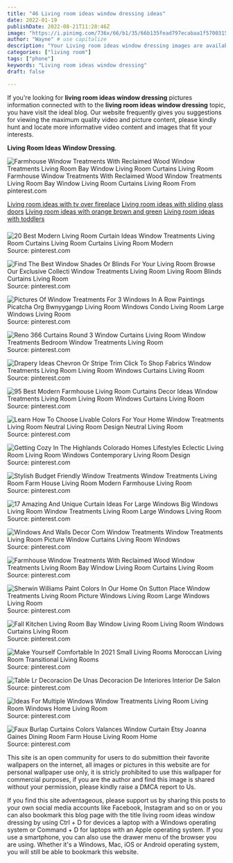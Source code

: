 ```yaml
---
title: "46 Living room ideas window dressing ideas"
date: 2022-01-19
publishDate: 2022-08-21T11:28:46Z
image: "https://i.pinimg.com/736x/66/b1/35/66b135fead797ecabaa1f570031557c4.jpg"
author: "Wayne" # use capitalize
description: "Your Living room ideas window dressing images are available. Living room ideas window dressing are a topic that is being searched for and liked by netizens now. You can Download the Living room ideas window dressing files here. Get all royalty-free vectors."
categories: ["living room"]
tags: ["phone"]
keywords: "Living room ideas window dressing"
draft: false

---
```


If you're looking for **living room ideas window dressing** pictures information connected with to the **living room ideas window dressing** topic, you have visit the ideal  blog.  Our website frequently  gives you  suggestions  for viewing  the maximum  quality video and picture  content, please kindly hunt and locate more informative video content and images  that fit your interests.

**Living Room Ideas Window Dressing**. 

![Farmhouse Window Treatments With Reclaimed Wood Window Treatments Living Room Bay Window Living Room Curtains Living Room](https://i.pinimg.com/736x/c0/87/fa/c087faef4569ab97f38e5cfc62f072ad.jpg "Farmhouse Window Treatments With Reclaimed Wood Window Treatments Living Room Bay Window Living Room Curtains Living Room")
Farmhouse Window Treatments With Reclaimed Wood Window Treatments Living Room Bay Window Living Room Curtains Living Room From pinterest.com

[Living room ideas with tv over fireplace](/living-room-ideas-with-tv-over-fireplace/)
[Living room ideas with sliding glass doors](/living-room-ideas-with-sliding-glass-doors/)
[Living room ideas with orange brown and green](/living-room-ideas-with-orange-brown-and-green/)
[Living room ideas with toddlers](/living-room-ideas-with-toddlers/)



### 

 


![20 Best Modern Living Room Curtain Ideas Window Treatments Living Room Curtains Living Room Curtains Living Room Modern](https://i.pinimg.com/originals/26/07/46/260746eaa635096230bc13e390742c96.jpg "20 Best Modern Living Room Curtain Ideas Window Treatments Living Room Curtains Living Room Curtains Living Room Modern")
Source: pinterest.com

 

![Find The Best Window Shades Or Blinds For Your Living Room Browse Our Exclusive Collecti Window Treatments Living Room Living Room Blinds Curtains Living Room](https://i.pinimg.com/originals/e6/1b/6f/e61b6f846c8094363aabd46b24033995.jpg "Find The Best Window Shades Or Blinds For Your Living Room Browse Our Exclusive Collecti Window Treatments Living Room Living Room Blinds Curtains Living Room")
Source: pinterest.com

 

![Pictures Of Window Treatments For 3 Windows In A Row Paintings Picatcha Org Bwnyygangp Living Room Windows Condo Living Room Large Windows Living Room](https://i.pinimg.com/originals/43/56/af/4356afb5393f8607a641ce7e8fdda613.jpg "Pictures Of Window Treatments For 3 Windows In A Row Paintings Picatcha Org Bwnyygangp Living Room Windows Condo Living Room Large Windows Living Room")
Source: pinterest.com

 

![Reno 366 Curtains Round 3 Window Curtains Living Room Window Treatments Bedroom Window Treatments Living Room](https://i.pinimg.com/736x/68/d2/61/68d26167c4c2e814b240dee46d7731a7--large-living-rooms-ideas-for-living-room.jpg "Reno 366 Curtains Round 3 Window Curtains Living Room Window Treatments Bedroom Window Treatments Living Room")
Source: pinterest.com

 

![Drapery Ideas Chevron Or Stripe Trim Click To Shop Fabrics Window Treatments Living Room Living Room Windows Curtains Living Room](https://i.pinimg.com/474x/f0/4a/60/f04a608520dd74260f5abf07fb805276.jpg "Drapery Ideas Chevron Or Stripe Trim Click To Shop Fabrics Window Treatments Living Room Living Room Windows Curtains Living Room")
Source: pinterest.com

 

![95 Best Modern Farmhouse Living Room Curtains Decor Ideas Window Treatments Living Room Living Room Windows Curtains Living Room](https://i.pinimg.com/originals/ec/ed/0a/eced0ab4864db0b8a732d5148778828c.png "95 Best Modern Farmhouse Living Room Curtains Decor Ideas Window Treatments Living Room Living Room Windows Curtains Living Room")
Source: pinterest.com

 

![Learn How To Choose Livable Colors For Your Home Window Treatments Living Room Neutral Living Room Design Neutral Living Room](https://i.pinimg.com/originals/4b/77/e3/4b77e39548740ceea2f319badbfda194.jpg "Learn How To Choose Livable Colors For Your Home Window Treatments Living Room Neutral Living Room Design Neutral Living Room")
Source: pinterest.com

 

![Getting Cozy In The Highlands Colorado Homes Lifestyles Eclectic Living Room Living Room Windows Contemporary Living Room Design](https://i.pinimg.com/originals/37/b1/12/37b112739b5a06a4489cbc76f5035cfc.jpg "Getting Cozy In The Highlands Colorado Homes Lifestyles Eclectic Living Room Living Room Windows Contemporary Living Room Design")
Source: pinterest.com

 

![Stylish Budget Friendly Window Treatments Window Treatments Living Room Farm House Living Room Modern Farmhouse Living Room](https://i.pinimg.com/736x/1f/ca/37/1fca37ef448258033ecaf8e0f95f13fb.jpg "Stylish Budget Friendly Window Treatments Window Treatments Living Room Farm House Living Room Modern Farmhouse Living Room")
Source: pinterest.com

 

![17 Amazing And Unique Curtain Ideas For Large Windows Big Windows Living Room Window Treatments Living Room Large Windows Living Room](https://i.pinimg.com/564x/96/6d/cf/966dcfd553a2fcca90314400ade3545d.jpg "17 Amazing And Unique Curtain Ideas For Large Windows Big Windows Living Room Window Treatments Living Room Large Windows Living Room")
Source: pinterest.com

 

![Windows And Walls Decor Com Window Treatments Window Treatments Living Room Picture Window Curtains Living Room Windows](https://i.ytimg.com/vi/8p0zsMYEBCU/maxresdefault.jpg "Windows And Walls Decor Com Window Treatments Window Treatments Living Room Picture Window Curtains Living Room Windows")
Source: pinterest.com

 

![Farmhouse Window Treatments With Reclaimed Wood Window Treatments Living Room Bay Window Living Room Curtains Living Room](https://i.pinimg.com/736x/c0/87/fa/c087faef4569ab97f38e5cfc62f072ad.jpg "Farmhouse Window Treatments With Reclaimed Wood Window Treatments Living Room Bay Window Living Room Curtains Living Room")
Source: pinterest.com

 

![Sherwin Williams Paint Colors In Our Home On Sutton Place Window Treatments Living Room Picture Windows Living Room Large Windows Living Room](https://i.pinimg.com/originals/fd/19/9b/fd199b1ee22d3fad7e8003fe2ac90614.jpg "Sherwin Williams Paint Colors In Our Home On Sutton Place Window Treatments Living Room Picture Windows Living Room Large Windows Living Room")
Source: pinterest.com

 

![Fall Kitchen Living Room Bay Window Living Room Living Room Windows Curtains Living Room](https://i.pinimg.com/originals/29/2f/6d/292f6d3565b45f9420419c9e8c221eee.jpg "Fall Kitchen Living Room Bay Window Living Room Living Room Windows Curtains Living Room")
Source: pinterest.com

 

![Make Yourself Comfortable In 2021 Small Living Rooms Moroccan Living Room Transitional Living Rooms](https://i.pinimg.com/originals/16/fd/30/16fd30699d583f4a0947c42b1b8177a8.jpg "Make Yourself Comfortable In 2021 Small Living Rooms Moroccan Living Room Transitional Living Rooms")
Source: pinterest.com

 

![Table Lr Decoracion De Unas Decoracion De Interiores Interior De Salon](https://i.pinimg.com/736x/16/49/45/1649459c58e8f920be097ab636cadc96--interiordesign-traditional-living-rooms.jpg "Table Lr Decoracion De Unas Decoracion De Interiores Interior De Salon")
Source: pinterest.com

 

![Ideas For Multiple Windows Window Treatments Living Room Living Room Windows Home Living Room](https://i.pinimg.com/originals/66/35/9d/66359ddcbde0ee589089159de83920b5.jpg "Ideas For Multiple Windows Window Treatments Living Room Living Room Windows Home Living Room")
Source: pinterest.com

 

![Faux Burlap Curtains Colors Valances Window Curtain Etsy Joanna Gaines Dining Room Farm House Living Room Home](https://i.pinimg.com/736x/66/b1/35/66b135fead797ecabaa1f570031557c4.jpg "Faux Burlap Curtains Colors Valances Window Curtain Etsy Joanna Gaines Dining Room Farm House Living Room Home")
Source: pinterest.com

 

This site is an open community for users to do submittion their favorite wallpapers on the internet, all images or pictures in this website are for personal wallpaper use only, it is stricly prohibited to use this wallpaper for commercial purposes, if you are the author and find this image is shared without your permission, please kindly raise a DMCA report to Us.

If you find this site adventageous, please support us by sharing this posts to your own social media accounts like Facebook, Instagram and so on or you can also bookmark this blog page with the title living room ideas window dressing by using Ctrl + D for devices a laptop with a Windows operating system or Command + D for laptops with an Apple operating system. If you use a smartphone, you can also use the drawer menu of the browser you are using. Whether it's a Windows, Mac, iOS or Android operating system, you will still be able to bookmark this website.
